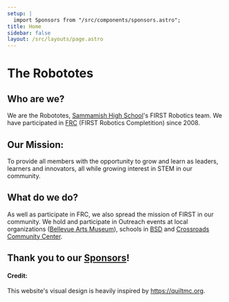 ```yaml
---
setup: |
  import Sponsors from "/src/components/sponsors.astro";
title: Home
sidebar: false
layout: /src/layouts/page.astro
---
```


# The Robototes

## Who are we?

We are the Robototes, [Sammamish High School](https://bsd405.org/sammamish)'s FIRST Robotics team. We have participated in [FRC](https://firstinspires.org/robotics/frc) (FIRST Robotics Completition) since 2008.

## Our Mission:

To provide all members with the opportunity to grow and learn as leaders, learners and innovators, all while growing interest in STEM in our community.

## What do we do?

As well as participate in FRC, we also spread the mission of FIRST in our community. We hold and participate in Outreach events at local organizations ([Bellevue Arts Museum](https://bellevuearts.org)), schools in [BSD](https://bsd405.org) and [Crossroads Community Center](https://bellevuewa.gov/city-government/departments/parks/community-centers/crossroads).

## Thank you to our [Sponsors](/about/sponsors/)!

<Sponsors />

#### Credit:

This website's visual design is heavily inspired by https://quiltmc.org.
